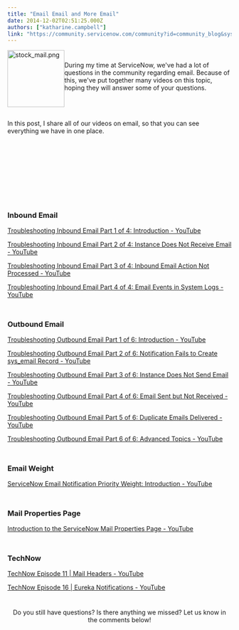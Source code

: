 ```yaml
---
title: "Email Email and More Email"
date: 2014-12-02T02:51:25.000Z
authors: ["katharine.campbell"]
link: "https://community.servicenow.com/community?id=community_blog&sys_id=f0dc2665dbd0dbc01dcaf3231f9619f7"
---
```

<p class="p1"><a _jive_internal="true" href="/servlet/JiveServlet/showImage/38-3691-16100/stock_mail.png"><img  alt="stock_mail.png" class="image-0 jive-image" height="128" src="157909cadb949f048c8ef4621f9619f7.iix" style="height: auto; float: left;" width="128"/></a></p><p class="p1" style="min-height: 8pt; height: 8pt; padding: 0px;">  </p><p class="p1">During my time at ServiceNow, we've had a lot of questions in the community regarding email. Because of this, we've put together many videos on this topic, hoping they will answer some of your questions.</p><p class="p2" style="min-height: 8pt; height: 8pt; padding: 0px;">  </p><p class="p1" style="min-height: 8pt; height: 8pt; padding: 0px;">  </p><p class="p1">In this post, I share all of our videos on email, so that you can see everything we have in one place.</p><p class="p2" style="min-height: 8pt; height: 8pt; padding: 0px;">  </p><p class="p1" style="min-height: 8pt; height: 8pt; padding: 0px;">  </p><p class="p1" style="min-height: 8pt; height: 8pt; padding: 0px;">  </p><p class="p1" style="min-height: 8pt; height: 8pt; padding: 0px;">  </p><p class="p1" style="min-height: 8pt; height: 8pt; padding: 0px;">  </p><p class="p1" style="min-height: 8pt; height: 8pt; padding: 0px;">  </p><h3>Inbound Email</h3><p class="p2"><a title="k-external-small" class="jive-link-external-small" href="https://www.youtube.com/watch?v=Sk-yzy_Jpxg" rel="nofollow" target="_blank">Troubleshooting Inbound Email Part 1 of 4: Introduction - YouTube</a></p><p class="p2"><a title="k-external-small" class="jive-link-external-small" href="https://www.youtube.com/watch?v=gvwmY7PgzMA" rel="nofollow" target="_blank">Troubleshooting Inbound Email Part 2 of 4: Instance Does Not Receive Email - YouTube</a></p><p class="p2"><a title="k-external-small" class="jive-link-external-small" href="https://www.youtube.com/watch?v=A05-COm-BSk" rel="nofollow" target="_blank">Troubleshooting Inbound Email Part 3 of 4: Inbound Email Action Not Processed - YouTube</a></p><p class="p2"><a title="k-external-small" class="jive-link-external-small" href="https://www.youtube.com/watch?v=ZQF4wGjG20w" rel="nofollow" target="_blank">Troubleshooting Inbound Email Part 4 of 4: Email Events in System Logs - YouTube</a></p><p class="p2" style="min-height: 8pt; height: 8pt; padding: 0px;">  </p><h3>Outbound Email</h3><p class="p2"><a title="k-external-small" class="jive-link-external-small" href="https://www.youtube.com/watch?v=gMsKv2USCa0" rel="nofollow" target="_blank">Troubleshooting Outbound Email Part 1 of 6: Introduction - YouTube</a></p><p class="p2"><a title="k-external-small" class="jive-link-external-small" href="https://www.youtube.com/watch?v=J8eiS3wxJ9c" rel="nofollow" target="_blank">Troubleshooting Outbound Email Part 2 of 6: Notification Fails to Create sys_email Record - YouTube</a></p><p class="p2"><a title="k-external-small" class="jive-link-external-small" href="https://www.youtube.com/watch?v=4w6CJaNp04w" rel="nofollow" target="_blank">Troubleshooting Outbound Email Part 3 of 6: Instance Does Not Send Email - YouTube</a></p><p class="p2"><a title="k-external-small" class="jive-link-external-small" href="https://www.youtube.com/watch?v=P84E6ICAV7g" rel="nofollow" target="_blank">Troubleshooting Outbound Email Part 4 of 6: Email Sent but Not Received - YouTube</a></p><p class="p2"><a title="k-external-small" class="jive-link-external-small" href="https://www.youtube.com/watch?v=R_XgNHSYHbM" rel="nofollow" target="_blank">Troubleshooting Outbound Email Part 5 of 6: Duplicate Emails Delivered - YouTube</a></p><p class="p2"><a title="k-external-small" class="jive-link-external-small" href="https://www.youtube.com/watch?v=yixywr2SSMQ" rel="nofollow" target="_blank">Troubleshooting Outbound Email Part 6 of 6: Advanced Topics - YouTube</a></p><p class="p2" style="min-height: 8pt; height: 8pt; padding: 0px;">  </p><h3>Email Weight</h3><p class="p2"><a title="k-external-small" class="jive-link-external-small" href="https://www.youtube.com/watch?v=SfzVbX34L-U" rel="nofollow" target="_blank">ServiceNow Email Notification Priority Weight: Introduction - YouTube</a></p><p class="p2" style="min-height: 8pt; height: 8pt; padding: 0px;">  </p><h3>Mail Properties Page</h3><p class="p2"><a title="k-external-small" class="jive-link-external-small" href="https://www.youtube.com/watch?v=Cj6QY1bQ0_Q" rel="nofollow" target="_blank">Introduction to the ServiceNow Mail Properties Page - YouTube</a></p><p class="p2" style="min-height: 8pt; height: 8pt; padding: 0px;">  </p><h3 class="p1">TechNow</h3><p class="p1"><a title="k-external-small" class="jive-link-external-small" href="https://www.youtube.com/watch?v=7Tn49ceWMNU" rel="nofollow" target="_blank">TechNow Episode 11 | Mail Headers - YouTube</a></p><p class="p2"><a title="k-external-small" class="jive-link-external-small" href="https://www.youtube.com/watch?v=hXojH3ae_70" rel="nofollow" target="_blank">TechNow Episode 16 | Eureka Notifications - YouTube</a></p><p class="p2" style="min-height: 8pt; height: 8pt; padding: 0px;">  </p><p class="p1" style="text-align: center;">Do you still have questions? Is there anything we missed? Let us know in the comments below!</p>